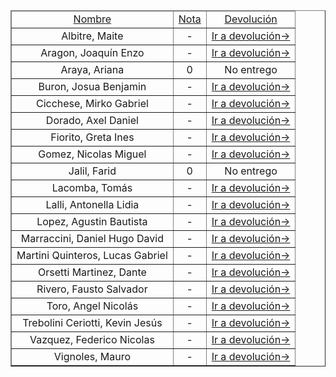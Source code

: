 <table border="1" align="center" style="text-align: center">
  <thead style="text-decoration: underline">
    <td>Nombre</td>
    <td>Nota</td>
    <td>Devolución</td>
  </thead>
  <tbody>
    <tr>
      <td>Albitre, Maite</td>
      <td>-</td>
      <td>
        <a href="https://github.com/atarico/devolucion-1erParcial-poo/blob/main/Devolucion/albitre-maite.md">Ir a devolución→</a>
      </td>
    </tr>
    <tr>
      <td>Aragon, Joaquín Enzo</td>
      <td>-</td>
      <td>
        <a href="https://github.com/atarico/devolucion-1erParcial-poo/blob/main/Devolucion/aragon-joaquin.md">Ir a devolución→</a>
      </td>
    </tr>
    <tr>
      <td>Araya, Ariana</td>
      <td>0</td>
      <td>
        No entrego
      </td>
    </tr>
    <tr>
      <td>Buron, Josua Benjamin</td>
      <td>-</td>
      <td>
        <a href="https://github.com/atarico/devolucion-1erParcial-poo/blob/main/Devolucion/buron-josua.md">Ir a devolución→</a>
      </td>
    </tr>
    <tr>
      <td>Cicchese, Mirko Gabriel</td>
      <td>-</td>
      <td>
        <a href="https://github.com/atarico/devolucion-1erParcial-poo/blob/main/Devolucion/cicchese-mirko.md">Ir a devolución→</a>
      </td>
    </tr>
    <tr>
      <td>Dorado, Axel Daniel</td>
      <td>-</td>
      <td>
        <a href="https://github.com/atarico/devolucion-1erParcial-poo/blob/main/Devolucion/dorado-axel.md">Ir a devolución→</a>
      </td>
    </tr>
    <tr>
      <td>Fiorito, Greta Ines</td>
      <td>-</td>
      <td>
        <a href="https://github.com/atarico/devolucion-1erParcial-poo/blob/main/Devolucion/fiorito-greta.md">Ir a devolución→</a>
      </td>
    </tr>
    <tr>
      <td>Gomez, Nicolas Miguel</td>
      <td>-</td>
      <td>
        <a href="https://github.com/atarico/devolucion-1erParcial-poo/blob/main/Devolucion/gomez-nicolas.md">Ir a devolución→</a>
      </td>
    </tr>
    <tr>
      <td>Jalil, Farid</td>
      <td>0</td>
      <td>
        No entrego
      </td>
    </tr>
    <tr>
      <td>Lacomba, Tomás</td>
      <td>-</td>
      <td>
        <a href="https://github.com/atarico/devolucion-1erParcial-poo/blob/main/Devolucion/lacomba-tomas.md">Ir a devolución→</a>
      </td>
    </tr>
    <tr>
      <td>Lalli, Antonella Lidia</td>
      <td>-</td>
      <td>
        <a href="https://github.com/atarico/devolucion-1erParcial-poo/blob/main/Devolucion/lalli-antonella.md">Ir a devolución→</a>
      </td>
    </tr>
    <tr>
      <td>Lopez, Agustin Bautista</td>
      <td>-</td>
      <td>
        <a href="https://github.com/atarico/devolucion-1erParcial-poo/blob/main/Devolucion/lopez-agustin.md">Ir a devolución→</a>
      </td>
    </tr>
    <tr>
      <td>Marraccini, Daniel Hugo David</td>
      <td>-</td>
      <td>
        <a href="">Ir a devolución→</a>
      </td>
    </tr>
    <tr>
      <td>Martini Quinteros, Lucas Gabriel</td>
      <td>-</td>
      <td>
        <a href="https://github.com/atarico/devolucion-1erParcial-poo/blob/main/Devolucion/martini-lucas.md">Ir a devolución→</a>
      </td>
    </tr>
    <tr>
      <td>Orsetti Martinez, Dante</td>
      <td>-</td>
      <td>
        <a href="https://github.com/atarico/devolucion-1erParcial-poo/blob/main/Devolucion/orsetti-dante.md">Ir a devolución→</a>
      </td>
    </tr>
    <tr>
      <td>Rivero, Fausto Salvador</td>
      <td>-</td>
      <td>
        <a href="https://github.com/atarico/devolucion-1erParcial-poo/blob/main/Devolucion/rivero-fausto.md">Ir a devolución→</a>
      </td>
    </tr>
    <tr>
      <td>Toro, Angel Nicolás</td>
      <td>-</td>
      <td>
        <a href="https://github.com/atarico/devolucion-1erParcial-poo/blob/main/Devolucion/toro-angel.md">Ir a devolución→</a>
      </td>
    </tr>
    <tr>
      <td>Trebolini Ceriotti, Kevin Jesús</td>
      <td>-</td>
      <td>
        <a href="https://github.com/atarico/devolucion-1erParcial-poo/blob/main/Devolucion/ceriotti-kevin.md">Ir a devolución→</a>
      </td>
    </tr>
    <tr>
      <td>Vazquez, Federico Nicolas</td>
      <td>-</td>
      <td>
        <a href="https://github.com/atarico/devolucion-1erParcial-poo/blob/main/Devolucion/vazquez-federico.md">Ir a devolución→</a>
      </td>
    </tr>
    <tr>
      <td>Vignoles, Mauro</td>
      <td>-</td>
      <td>
        <a href="">Ir a devolución→</a>
      </td>
    </tr>
  </tbody>
</table>
